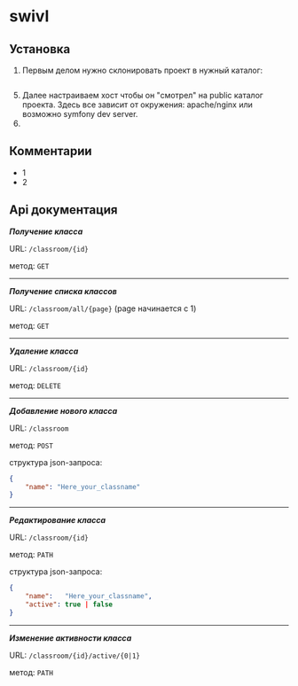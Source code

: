 # swivl

## Установка
1. Первым делом нужно склонировать проект в нужный каталог:
```
```
5. Далее настраиваем хост чтобы он "смотрел" на public каталог проекта. Здесь все зависит от окружения: apache/nginx или возможно symfony dev server.
2. 

## Комментарии
 - 1
 - 2
 

## Api документация

***Получение класса***

URL: `/classroom/{id}`

метод: `GET`

---

***Получение списка классов***

URL: `/classroom/all/{page}` (page начинается с 1)

метод: `GET`

---

***Удаление класса***

URL: `/classroom/{id}`

метод: `DELETE`
 
 ---

***Добавление нового класса***

URL: `/classroom`

метод: `POST`

структура json-запроса:
```json
{
	"name": "Here_your_classname"
}
```

---

***Редактирование класса***

URL: `/classroom/{id}`

метод: `PATH`

структура json-запроса:
```json
{
	"name":   "Here_your_classname",
	"active": true | false
}
```

---

***Изменение активности класса***

URL: `/classroom/{id}/active/{0|1}`

метод: `PATH`
